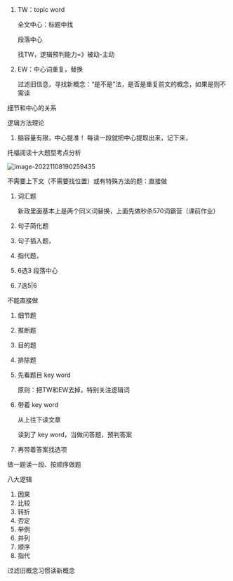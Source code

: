 

1. TW：topic word
  
    全文中心：标题中找
    
    段落中心
    
    找TW，逻辑预判能力=》被动-主动
    
2. EW：中心词重复，替换
	
	过滤旧信息，寻找新概念：“是不是”法，是否是重复前文的概念，如果是则不需读



细节和中心的关系



逻辑方法理论

1. 脑容量有限，中心提准！
   每读一段就把中心提取出来，记下来，



托福阅读十大题型考点分析

![image-20221108190259435](/Users/davidliu/Library/Application%20Support/typora-user-images/image-20221108190259435.png)

不需要上下文（不需要找位置）或有特殊方法的题：直接做

1. 词汇题

   新政里面基本上是两个同义词替换，上面先做秒杀570词霸营（课前作业）

2. 句子简化题

3. 句子插入题，

4. 指代题，

5. 6选3 段落中心

6. 7选5|6



不能直接做

1. 细节题
2. 推断题
3. 目的题
4. 排除题



1. 先看题目 key word

   原则：把TW和EW去掉，特别关注逻辑词

2. 带着 key word

   从上往下读文章

   读到了 key word，当做问答题，预判答案

3. 再带着答案找选项



做一题读一段、按顺序做题



八大逻辑

1. 因果
2. 比较
3. 转折
4. 否定
5. 举例
6. 并列
7. 顺序
8. 指代



过滤旧概念习惯读新概念
